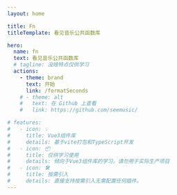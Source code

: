 ```yaml
---
layout: home

title: Fn
titleTemplate: 看见音乐公共函数库

hero:
  name: fn
  text: 看见音乐公共函数库
  # tagline: 没啥特点仅供学习
  actions:
    - theme: brand
      text: 开始
      link: /formatSeconds
    # - theme: alt
    #   text: 在 Github 上查看
    #   link: https://github.com/seemusic/

# features:
#   - icon: 💡
#     title: Vue3组件库
#     details: 基于vite打包和TypeScript开发
#   - icon: 📦
#     title: 仅供学习使用
#     details: 倾向于Vue3组件库的学习，请勿用于实际生产项目
#   - icon: 🛠️
#     title: 按需引入
#     details: 直接支持按需引入无需配置任何插件。
---
```

